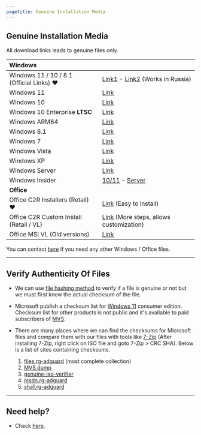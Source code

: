 ```yaml
---
pagetitle: Genuine Installation Media
---
```


## Genuine Installation Media

All download links leads to genuine files only.

| **Windows**                               |                                                                                                                                                                               |
|:-----------------------------|:---------------------------------|
| Windows 11 / 10 / 8.1 (Official Links) ❤️ | [Link1](https://www.microsoft.com/software-download) - [Link2](/msdl/) (Works in Russia)                                                                                      |
| Windows 11                                | [Link](windows_11_links.html)                                                                                                                                                 |
| Windows 10                                | [Link](windows_10_links.html)                                                                                                                                                 |
| Windows 10 Enterprise **LTSC**            | [Link](windows_ltsc_links.html)                                                                                                                                               |
| Windows ARM64                             | [Link](windows_arm_links.html)                                                                                                                                                |
| Windows 8.1                               | [Link](windows_8.1_links.html)                                                                                                                                                |
| Windows 7                                 | [Link](windows_7_links.html)                                                                                                                                                  |
| Windows Vista                             | [Link](windows_vista_links.html)                                                                                                                                              |
| Windows XP                                | [Link](windows_xp_links.html)                                                                                                                                                 |
| Windows Server                            | [Link](windows_server_links.html)                                                                                                                                             |
| Windows Insider                           | [10/11](https://www.microsoft.com/en-us/software-download/windowsinsiderpreviewiso) - [Server](https://www.microsoft.com/en-us/software-download/windowsinsiderpreviewserver) |
| **Office**                                |                                                                                                                                                                               |
| Office C2R Installers (Retail) ❤️         | [Link](office_c2r_links.html) (Easy to install)                                                                                                                               |
| Office C2R Custom Install (Retail / VL)   | [Link](office_c2r_custom.html) (More steps, allows customization)                                                                                                             |
| Office MSI VL (Old versions)              | [Link](office_msi_links.html)                                                                                                                                                 |

You can contact [here](https://discord.gg/gjJEfq7ux8) if you need any other Windows / Office files.

------------------------------------------------------------------------

## Verify Authenticity Of Files

-   We can use [file hashing method](https://en.wikipedia.org/wiki/File_verification) to verify if a file is genuine or not but we must first know the actual checksum of the file.

-   Microsoft publish a checksum list for [Windows 11](https://www.microsoft.com/software-download/windows11) consumer edition. Checksum list for other products is not public and it's available to paid subscribers of [MVS](https://visualstudio.microsoft.com/subscriptions/).

-   There are many places where we can find the checksums for Microsoft files and compare them with our files with tools like [7-Zip](https://7-zip.org/) (After installing 7-Zip, right click on ISO file and goto 7-Zip \> CRC SHA). Below is a list of sites containing checksums.

    1.  [files.rg-adguard](https://files.rg-adguard.net/) (most complete collection)
    2.  [MVS dump](https://awuctl.github.io/mvs/)
    3.  [genuine-iso-verifier](https://genuine-iso-verifier.weebly.com/)
    4.  [msdn.rg-adguard](https://msdn.rg-adguard.net/)
    5.  [sha1.rg-adguard](https://sha1.rg-adguard.net/)

------------------------------------------------------------------------

## Need help?

-   Check [here](contactus.html).
